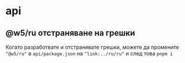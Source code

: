 # api

## @w5/ru отстраняване на грешки

Когато разработвате и отстранявате грешки, можете да промените `"@w5/ru"` в `api/package.json` на `"link:../ru/ru"` и след това `pnpm i`
